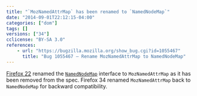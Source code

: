 ```yaml
---
title: "`MozNamedAttrMap` has been renamed to `NamedNodeMap`"
date: "2014-09-01T22:12:15-04:00"
categories: ["dom"]
tags: []
versions: ["34"]
cclicense: "BY-SA 3.0"
references:
    - url: "https://bugzilla.mozilla.org/show_bug.cgi?id=1055467"
      title: "Bug 1055467 – Rename MozNamedAttrMap to NamedNodeMap"
---
```

[Firefox 22](https://www.fxsitecompat.com/en-CA/docs/2013/namednodemap-has-been-renamed-to-moznamedattrmap/) renamed the [`NamedNodeMap`](https://developer.mozilla.org/docs/Web/API/NamedNodeMap) interface to `MozNamedAttrMap` as it has been removed from the spec. Firefox 34 renamed `MozNamedAttrMap` back to `NamedNodeMap` for backward compatibility.

